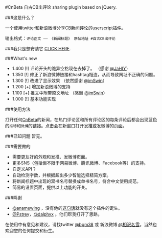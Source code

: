 #CnBeta 自古CB出评论 sharing plugin based on jQuery.

###这是什么？

一个使用twitter和新浪微博分享CB新闻评论的userscript插件。

输出格式：`评论正文 —— 《新闻标题》 原帖地址 #自古CB出评论`

###我只是想安装它
[CLICK HERE](http://userscripts.org/scripts/show/131500).

###What's new

- 1.400 [!] 评论开头的诡异空格现在去掉了。 （感谢 [@JaHIY](https://twitter.com/JaHIY)）
- 1.350 [!] 修正了新浪微博链接和hashtag相连，从而导致网址不正确的问题。
- 1.300 [!] 改进了显示效果 （依然感谢 [@imSwin](https://twitter.com/imSwin)）
- 1.200 [+] 增加新浪微博的支持
- 1.100 [+] 推文中附带原文地址 （感谢 [@imSwin](https://twitter.com/imSwin)）
- 1.000 [!] 基本功能实现 

###使用方法

打开任何[CnBeta](http://www.cnbeta.com)的新闻，在热门评论区和所有评论区的每条评论后都会出现蓝色的`推特`和`微博`的链接。点击会在新窗口打开发推或发微博的页面。

###已知问题
暂无。

###需要做的
- 需要更友好的外观和发推、发微博页面。
- 更多SNS（包括但不限于网易微博、腾讯微博、Facebook等）的支持。
- 自定义API？
- 自动检测字数，并根据超出多少智能选择精简方案。
- 将新闻标题中出现的双书名号替换成单书名号，符合中文使用规范。
- 简易的设置页面，提供以上功能的开关。

###鸣谢
- [@anamewing](https://twitter.com/anamewing) ，没有他的[这句话](https://twitter.com/#!/anamewing/status/189572342802944000)就没有这个插件的诞生。
- [@Pstrey](https://twitter.com/Pstrey)，[@dalphyx](https://twitter.com/dalphyx) 。他们帮我打开了思路。

在使用中有意见和建议，请找twitter [@bgm38](https://twitter.com/bgm38) 或 新浪微博 [@相沢名雪](http://weibo.com/moenayuki)。当然也欢迎您的任何提交和衍生。